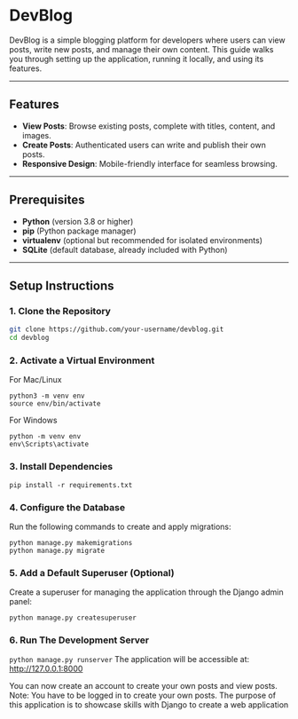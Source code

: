 # DevBlog

DevBlog is a simple blogging platform for developers where users can view posts, write new posts, and manage their own content. This guide walks you through setting up the application, running it locally, and using its features.

---

## Features
- **View Posts**: Browse existing posts, complete with titles, content, and images.
- **Create Posts**: Authenticated users can write and publish their own posts.
- **Responsive Design**: Mobile-friendly interface for seamless browsing.

---

## Prerequisites
- **Python** (version 3.8 or higher)
- **pip** (Python package manager)
- **virtualenv** (optional but recommended for isolated environments)
- **SQLite** (default database, already included with Python)

---

## Setup Instructions

### 1. Clone the Repository
```bash
git clone https://github.com/your-username/devblog.git
cd devblog
```

### 2. Activate a Virtual Environment 
 For Mac/Linux
``` 
python3 -m venv env
source env/bin/activate
```
For Windows
```
python -m venv env
env\Scripts\activate
```

### 3. Install Dependencies
```
pip install -r requirements.txt
```

### 4. Configure the Database

Run the following commands to create and apply migrations:
```
python manage.py makemigrations
python manage.py migrate
```
### 5. Add a Default Superuser (Optional)

Create a superuser for managing the application through the Django admin panel:
```
python manage.py createsuperuser
```
### 6. Run The Development Server
```python manage.py runserver```
The application will be accessible at: http://127.0.0.1:8000

You can now create an account to create your own posts and view posts. 
Note: You have to be logged in to create your own posts. The purpose of this application is to showcase skills with Django to create a web application






